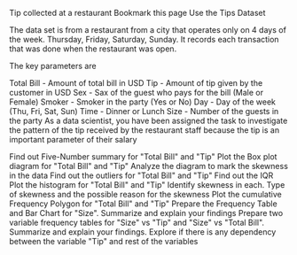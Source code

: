Tip collected at a restaurant
 Bookmark this page
Use the Tips Dataset

The data set is from a restaurant from a city that operates only on 4 days of the week. Thursday, Friday, Saturday, Sunday. It records each transaction that was done when the restaurant was open.

The key parameters are

Total Bill - Amount of total bill in USD
Tip - Amount of tip given by the customer in USD
Sex - Sax of the guest who pays for the bill (Male or Female)
Smoker - Smoker in the party (Yes or No)
Day - Day of the week (Thu, Fri, Sat, Sun)
Time - Dinner or Lunch
Size - Number of the guests in the party
As a data scientist, you have been assigned the task to investigate the pattern of the tip received by the restaurant staff because the tip is an important parameter of their salary

Find out Five-Number summary for "Total Bill" and "Tip"
Plot the Box plot diagram for "Total Bill" and "Tip"
Analyze the diagram to mark the skewness in the data
Find out the outliers for "Total Bill" and "Tip"
Find out the IQR
Plot the histogram for "Total Bill" and "Tip"
Identify skewness in each. Type of skewness and the possible reason for the skewness
Plot the cumulative Frequency Polygon for "Total Bill" and "Tip"
Prepare the Frequency Table and Bar Chart for "Size". Summarize and explain your findings
Prepare two variable frequency tables for "Size" vs "Tip" and "Size" vs "Total Bill". Summarize and explain your findings.
Explore if there is any dependency between the variable "Tip" and rest of the variables
